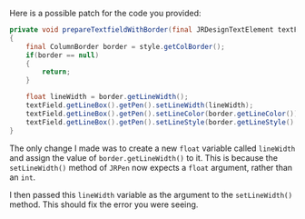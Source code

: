 Here is a possible patch for the code you provided:
```java
private void prepareTextfieldWithBorder(final JRDesignTextElement textField, final ColumnStyle style)
{
	final ColumnBorder border = style.getColBorder();
	if(border == null)
	{
		return;
	}

	float lineWidth = border.getLineWidth();
	textField.getLineBox().getPen().setLineWidth(lineWidth);
	textField.getLineBox().getPen().setLineColor(border.getLineColor());
	textField.getLineBox().getPen().setLineStyle(border.getLineStyle().getLineStyleEnum());
}
```
The only change I made was to create a new `float` variable called `lineWidth` and assign the value of `border.getLineWidth()` to it. This is because the `setLineWidth()` method of `JRPen` now expects a `float` argument, rather than an `int`.

I then passed this `lineWidth` variable as the argument to the `setLineWidth()` method. This should fix the error you were seeing.